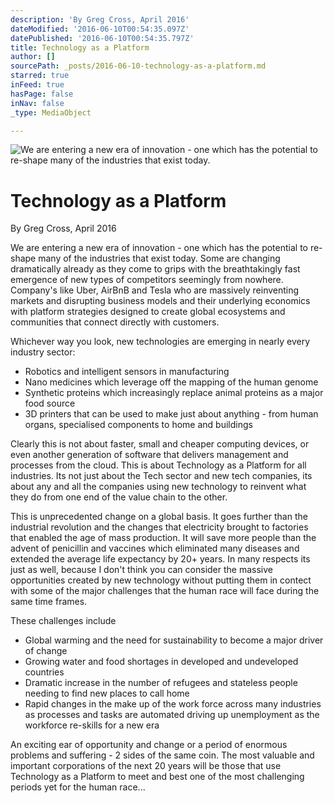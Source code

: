 ```yaml
---
description: 'By Greg Cross, April 2016'
dateModified: '2016-06-10T00:54:35.097Z'
datePublished: '2016-06-10T00:54:35.797Z'
title: Technology as a Platform
author: []
sourcePath: _posts/2016-06-10-technology-as-a-platform.md
starred: true
inFeed: true
hasPage: false
inNav: false
_type: MediaObject

---
```

![We are entering a new era of innovation - one which has the potential to re-shape many of the industries that exist today.](https://the-grid-user-content.s3-us-west-2.amazonaws.com/b0528a42-626d-41fb-8a6f-f350c41da96c.jpg)

# Technology as a Platform

By Greg Cross, April 2016

We are entering a new era of innovation - one which has the potential to re-shape many of the industries that exist today. Some are changing dramatically already as they come to grips with the breathtakingly fast emergence of new types of competitors seemingly from nowhere. Company's like Uber, AirBnB and Tesla who are massively reinventing markets and disrupting business models and their underlying economics with platform strategies designed to create global ecosystems and communities that connect directly with customers.

Whichever way you look, new technologies are emerging in nearly every industry sector:

* Robotics and intelligent sensors in manufacturing
* Nano medicines which leverage off the mapping of the human genome
* Synthetic proteins which increasingly replace animal proteins as a major food source
* 3D printers that can be used to make just about anything - from human organs, specialised components to home and buildings

Clearly this is not about faster, small and cheaper computing devices, or even another generation of software that delivers management and processes from the cloud. This is about Technology as a Platform for all industries. Its not just about the Tech sector and new tech companies, its about any and all the companies using new technology to reinvent what they do from one end of the value chain to the other.

This is unprecedented change on a global basis. It goes further than the industrial revolution and the changes that electricity brought to factories that enabled the age of mass production. It will save more people than the advent of penicillin and vaccines which eliminated many diseases and extended the average life expectancy by 20+ years. In many respects its just as well, because I don't think you can consider the massive opportunities created by new technology without putting them in contect with some of the major challenges that the human race will face during the same time frames.

These challenges include

* Global warming and the need for sustainability to become a major driver of change
* Growing water and food shortages in developed and undeveloped countries
* Dramatic increase in the number of refugees and stateless people needing to find new places to call home
* Rapid changes in the make up of the work force across many industries as processes and tasks are automated driving up unemployment as the workforce re-skills for a new era

An exciting ear of opportunity and change or a period of enormous problems and suffering - 2 sides of the same coin. The most valuable and important corporations of the next 20 years will be those that use Technology as a Platform to meet and best one of the most challenging periods yet for the human race...